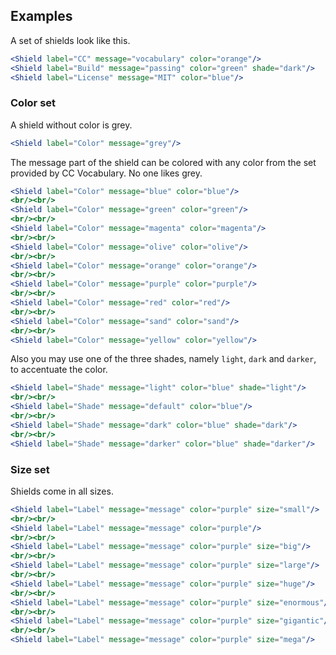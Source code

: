 ## Examples

A set of shields look like this.

```jsx
<Shield label="CC" message="vocabulary" color="orange"/>
<Shield label="Build" message="passing" color="green" shade="dark"/>
<Shield label="License" message="MIT" color="blue"/>
```

### Color set

A shield without color is grey.

```jsx
<Shield label="Color" message="grey"/> 
```

The message part of the shield can be colored with any color from the set
provided by CC Vocabulary. No one likes grey.

```jsx
<Shield label="Color" message="blue" color="blue"/>
<br/><br/>
<Shield label="Color" message="green" color="green"/>
<br/><br/>
<Shield label="Color" message="magenta" color="magenta"/>
<br/><br/>
<Shield label="Color" message="olive" color="olive"/>
<br/><br/>
<Shield label="Color" message="orange" color="orange"/>
<br/><br/>
<Shield label="Color" message="purple" color="purple"/>
<br/><br/>
<Shield label="Color" message="red" color="red"/>
<br/><br/>
<Shield label="Color" message="sand" color="sand"/>
<br/><br/>
<Shield label="Color" message="yellow" color="yellow"/>
```

Also you may use one of the three shades, namely `light`, `dark` and `darker`, 
to accentuate the color.

```jsx
<Shield label="Shade" message="light" color="blue" shade="light"/>
<br/><br/>
<Shield label="Shade" message="default" color="blue"/>
<br/><br/>
<Shield label="Shade" message="dark" color="blue" shade="dark"/>
<br/><br/>
<Shield label="Shade" message="darker" color="blue" shade="darker"/>
```

### Size set

Shields come in all sizes.

```jsx { "props": { "className": "contain-content" } }
<Shield label="Label" message="message" color="purple" size="small"/>
<br/><br/>
<Shield label="Label" message="message" color="purple"/>
<br/><br/>
<Shield label="Label" message="message" color="purple" size="big"/>
<br/><br/>
<Shield label="Label" message="message" color="purple" size="large"/>
<br/><br/>
<Shield label="Label" message="message" color="purple" size="huge"/>
<br/><br/>
<Shield label="Label" message="message" color="purple" size="enormous"/>
<br/><br/>
<Shield label="Label" message="message" color="purple" size="gigantic"/>
<br/><br/>
<Shield label="Label" message="message" color="purple" size="mega"/>
```
